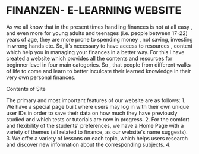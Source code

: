 # FINANZEN- E-LEARNING WEBSITE
As we all know that in the present times handling finances is not at all easy , and even more for young adults and teenages (i.e. people between 17-22) years of age, they are more prone to spending money , not saving, investing in wrong hands etc. So, it’s necessary to have access to resources , content which help you in managing your finances in a better way. 
For this I have created a website which provides all the contents and resources for beginner level in four main categories. So , that  people from different walks of life to come and learn to better inculcate their learned knowledge in their very own personal finances.


Contents of Site

The primary and most important features of our website are as follows: 1. We have a special page built where users may log in with their own unique user IDs in order to save their data on how much they have previously studied and which tests or tutorials are now in progress.
2. For the comfort and flexibility of the students' preferences, we have a Home Page with a variety of themes (all related to finance, as our website's name suggests).
3. We offer a variety of lessons on each topic, which helps users research and discover new information about the corresponding subjects.
4. 





                                                                                                                                                                  
